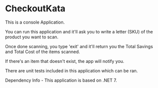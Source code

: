 # CheckoutKata

This is a console Application.

You can run this application and it'll ask you to write a letter (SKU) of the product you want to scan.

Once done scanning, you type 'exit' and it'll return you the Total Savings and Total Cost of the items scanned.

If there's an item that doesn't exist, the app will notify you.

There are unit tests included in this application which can be ran.

Dependency Info - This application is based on .NET 7.